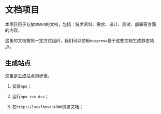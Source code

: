 # 文档项目

本项目用于存放`GMANO`的文档，包括：技术资料、需求、设计、测试、部署等方面的内容。

这里的文档按照一定方式组织，我们可以使用`vuepress`基于这些文档生成静态站点。

## 生成站点

这里是生成站点的步骤。

1. 安装`npm`；

2. 运行`npm run dev`；

3. 在`http://localhost:4000`浏览文档；